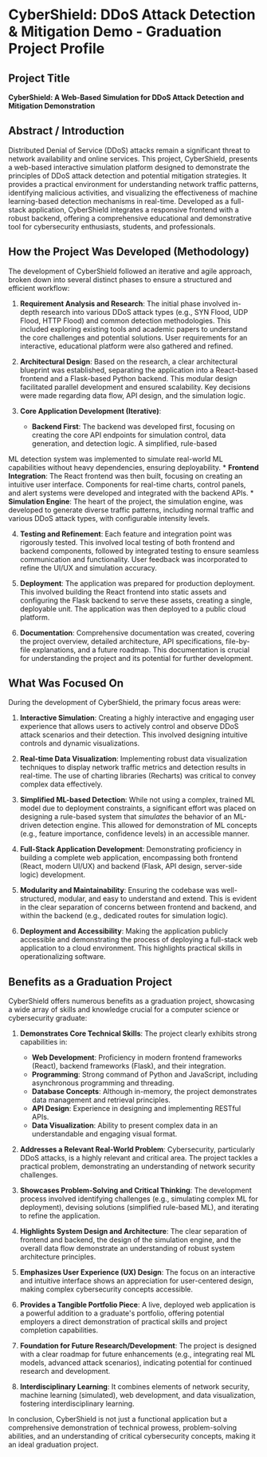 # CyberShield: DDoS Attack Detection & Mitigation Demo - Graduation Project Profile

## Project Title
**CyberShield: A Web-Based Simulation for DDoS Attack Detection and Mitigation Demonstration**

## Abstract / Introduction
Distributed Denial of Service (DDoS) attacks remain a significant threat to network availability and online services. This project, CyberShield, presents a web-based interactive simulation platform designed to demonstrate the principles of DDoS attack detection and potential mitigation strategies. It provides a practical environment for understanding network traffic patterns, identifying malicious activities, and visualizing the effectiveness of machine learning-based detection mechanisms in real-time. Developed as a full-stack application, CyberShield integrates a responsive frontend with a robust backend, offering a comprehensive educational and demonstrative tool for cybersecurity enthusiasts, students, and professionals.

## How the Project Was Developed (Methodology)

The development of CyberShield followed an iterative and agile approach, broken down into several distinct phases to ensure a structured and efficient workflow:

1.  **Requirement Analysis and Research**: The initial phase involved in-depth research into various DDoS attack types (e.g., SYN Flood, UDP Flood, HTTP Flood) and common detection methodologies. This included exploring existing tools and academic papers to understand the core challenges and potential solutions. User requirements for an interactive, educational platform were also gathered and refined.

2.  **Architectural Design**: Based on the research, a clear architectural blueprint was established, separating the application into a React-based frontend and a Flask-based Python backend. This modular design facilitated parallel development and ensured scalability. Key decisions were made regarding data flow, API design, and the simulation logic.

3.  **Core Application Development (Iterative)**:
    *   **Backend First**: The backend was developed first, focusing on creating the core API endpoints for simulation control, data generation, and detection logic. A simplified, rule-based 


ML detection system was implemented to simulate real-world ML capabilities without heavy dependencies, ensuring deployability.
    *   **Frontend Integration**: The React frontend was then built, focusing on creating an intuitive user interface. Components for real-time charts, control panels, and alert systems were developed and integrated with the backend APIs.
    *   **Simulation Engine**: The heart of the project, the simulation engine, was developed to generate diverse traffic patterns, including normal traffic and various DDoS attack types, with configurable intensity levels.

4.  **Testing and Refinement**: Each feature and integration point was rigorously tested. This involved local testing of both frontend and backend components, followed by integrated testing to ensure seamless communication and functionality. User feedback was incorporated to refine the UI/UX and simulation accuracy.

5.  **Deployment**: The application was prepared for production deployment. This involved building the React frontend into static assets and configuring the Flask backend to serve these assets, creating a single, deployable unit. The application was then deployed to a public cloud platform.

6.  **Documentation**: Comprehensive documentation was created, covering the project overview, detailed architecture, API specifications, file-by-file explanations, and a future roadmap. This documentation is crucial for understanding the project and its potential for further development.

## What Was Focused On

During the development of CyberShield, the primary focus areas were:

1.  **Interactive Simulation**: Creating a highly interactive and engaging user experience that allows users to actively control and observe DDoS attack scenarios and their detection. This involved designing intuitive controls and dynamic visualizations.

2.  **Real-time Data Visualization**: Implementing robust data visualization techniques to display network traffic metrics and detection results in real-time. The use of charting libraries (Recharts) was critical to convey complex data effectively.

3.  **Simplified ML-based Detection**: While not using a complex, trained ML model due to deployment constraints, a significant effort was placed on designing a rule-based system that *simulates* the behavior of an ML-driven detection engine. This allowed for demonstration of ML concepts (e.g., feature importance, confidence levels) in an accessible manner.

4.  **Full-Stack Application Development**: Demonstrating proficiency in building a complete web application, encompassing both frontend (React, modern UI/UX) and backend (Flask, API design, server-side logic) development.

5.  **Modularity and Maintainability**: Ensuring the codebase was well-structured, modular, and easy to understand and extend. This is evident in the clear separation of concerns between frontend and backend, and within the backend (e.g., dedicated routes for simulation logic).

6.  **Deployment and Accessibility**: Making the application publicly accessible and demonstrating the process of deploying a full-stack web application to a cloud environment. This highlights practical skills in operationalizing software.

## Benefits as a Graduation Project

CyberShield offers numerous benefits as a graduation project, showcasing a wide array of skills and knowledge crucial for a computer science or cybersecurity graduate:

1.  **Demonstrates Core Technical Skills**: The project clearly exhibits strong capabilities in:
    *   **Web Development**: Proficiency in modern frontend frameworks (React), backend frameworks (Flask), and their integration.
    *   **Programming**: Strong command of Python and JavaScript, including asynchronous programming and threading.
    *   **Database Concepts**: Although in-memory, the project demonstrates data management and retrieval principles.
    *   **API Design**: Experience in designing and implementing RESTful APIs.
    *   **Data Visualization**: Ability to present complex data in an understandable and engaging visual format.

2.  **Addresses a Relevant Real-World Problem**: Cybersecurity, particularly DDoS attacks, is a highly relevant and critical area. The project tackles a practical problem, demonstrating an understanding of network security challenges.

3.  **Showcases Problem-Solving and Critical Thinking**: The development process involved identifying challenges (e.g., simulating complex ML for deployment), devising solutions (simplified rule-based ML), and iterating to refine the application.

4.  **Highlights System Design and Architecture**: The clear separation of frontend and backend, the design of the simulation engine, and the overall data flow demonstrate an understanding of robust system architecture principles.

5.  **Emphasizes User Experience (UX) Design**: The focus on an interactive and intuitive interface shows an appreciation for user-centered design, making complex cybersecurity concepts accessible.

6.  **Provides a Tangible Portfolio Piece**: A live, deployed web application is a powerful addition to a graduate's portfolio, offering potential employers a direct demonstration of practical skills and project completion capabilities.

7.  **Foundation for Future Research/Development**: The project is designed with a clear roadmap for future enhancements (e.g., integrating real ML models, advanced attack scenarios), indicating potential for continued research and development.

8.  **Interdisciplinary Learning**: It combines elements of network security, machine learning (simulated), web development, and data visualization, fostering interdisciplinary learning.

In conclusion, CyberShield is not just a functional application but a comprehensive demonstration of technical prowess, problem-solving abilities, and an understanding of critical cybersecurity concepts, making it an ideal graduation project.

